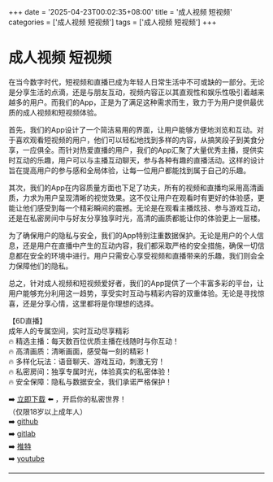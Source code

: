 +++
date = '2025-04-23T00:02:35+08:00'
title = '成人视频 短视频'
categories = ['成人视频 短视频']
tags = ['成人视频 短视频']
+++

# 成人视频 短视频

在当今数字时代，短视频和直播已成为年轻人日常生活中不可或缺的一部分。无论是分享生活的点滴，还是与朋友互动，视频内容正以其直观性和娱乐性吸引着越来越多的用户。而我们的App，正是为了满足这种需求而生，致力于为用户提供最优质的成人视频和短视频体验。

首先，我们的App设计了一个简洁易用的界面，让用户能够方便地浏览和互动。对于喜欢观看短视频的用户，他们可以轻松地找到多样的内容，从搞笑段子到美食分享，一应俱全。而针对热爱直播的用户，我们的App汇聚了大量优秀主播，提供实时互动的乐趣，用户可以与主播互动聊天，参与各种有趣的直播活动。这样的设计旨在提高用户的参与感和全局体验，让每一位用户都能找到属于自己的乐趣。

其次，我们的App在内容质量方面也下足了功夫，所有的视频和直播均采用高清画质，力求为用户呈现清晰的视觉效果。这不仅让用户在观看时有更好的体验感，更能让他们感受到每一个精彩瞬间的震撼。无论是在观看主播炫技、参与游戏互动，还是在私密房间中与好友分享独享时光，高清的画质都能让你的体验更上一层楼。

为了确保用户的隐私与安全，我们的App特别注重数据保护。无论是用户的个人信息，还是用户在直播中产生的互动内容，我们都采取严格的安全措施，确保一切信息都在安全的环境中进行。用户只需安心享受视频和直播带来的乐趣，我们则会全力保障他们的隐私。

总之，针对成人视频和短视频爱好者，我们的App提供了一个丰富多彩的平台，让用户能够充分利用这一趋势，享受实时互动与精彩内容的双重体验。无论是寻找惊喜，还是分享心情，这里都将是你理想的选择。

【6D直播】  
成年人的专属空间，实时互动尽享精彩  
🔥 精选主播：每天数百位优质主播在线随时与你互动！  
🔥 高清画质：清晰画面，感受每一刻的精彩！  
🔥 多样化玩法：语音聊天、游戏互动，刺激无穷！  
🔥 私密房间：独享专属时光，体验真实的私密体验！  
🔥 安全保障：隐私与数据安全，我们承诺严格保护！  

➡️ [立即下载](https://down123.s3.ap-east-1.amazonaws.com/down/down.html?channelCode=blog) ⬅️ ，开启你的私密世界！  
（仅限18岁以上成年人）  
➡️ [github](https://aldult-live.github.io/)  
➡️ [gitlab](https://seo-09598d.gitlab.io/)  
➡️ [推特](https://x.com/wegame33)  
➡️ [youtube](https://www.youtube.com/@6Dlive)

---

